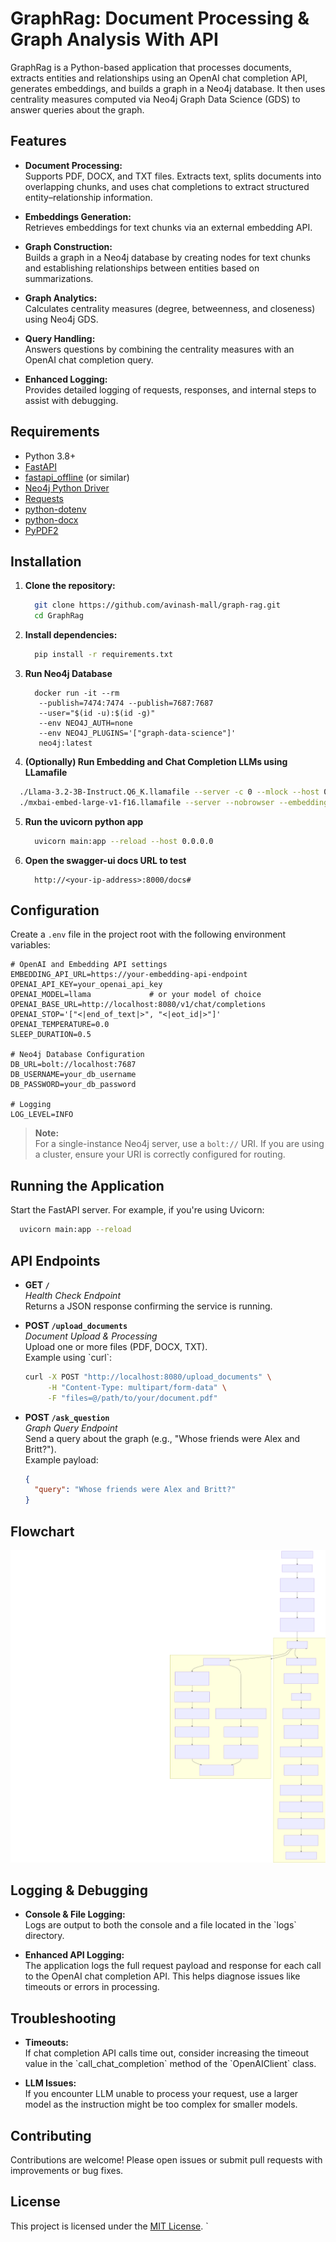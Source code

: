 # GraphRag: Document Processing & Graph Analysis With API

GraphRag is a Python-based application that processes documents, extracts entities and relationships using an OpenAI chat completion API, generates embeddings, and builds a graph in a Neo4j database. It then uses centrality measures computed via Neo4j Graph Data Science (GDS) to answer queries about the graph.

## Features

- **Document Processing:**  
  Supports PDF, DOCX, and TXT files. Extracts text, splits documents into overlapping chunks, and uses chat completions to extract structured entity–relationship information.

- **Embeddings Generation:**  
  Retrieves embeddings for text chunks via an external embedding API.

- **Graph Construction:**  
  Builds a graph in a Neo4j database by creating nodes for text chunks and establishing relationships between entities based on summarizations.

- **Graph Analytics:**  
  Calculates centrality measures (degree, betweenness, and closeness) using Neo4j GDS.

- **Query Handling:**  
  Answers questions by combining the centrality measures with an OpenAI chat completion query.

- **Enhanced Logging:**  
  Provides detailed logging of requests, responses, and internal steps to assist with debugging.

## Requirements

- Python 3.8+
- [FastAPI](https://fastapi.tiangolo.com/)
- [fastapi_offline](https://github.com/dmontagu/fastapi_offline) (or similar)
- [Neo4j Python Driver](https://neo4j.com/developer/python/)
- [Requests](https://docs.python-requests.org/en/latest/)
- [python-dotenv](https://github.com/theskumar/python-dotenv)
- [python-docx](https://python-docx.readthedocs.io/)
- [PyPDF2](https://pypi.org/project/PyPDF2/)

## Installation

1. **Clone the repository:**

   ```bash
     git clone https://github.com/avinash-mall/graph-rag.git
     cd GraphRag
   ```

2. **Install dependencies:**

   ```bash
     pip install -r requirements.txt
   ```

3. **Run Neo4j Database**
   ```docker
     docker run -it --rm 
      --publish=7474:7474 --publish=7687:7687 
      --user="$(id -u):$(id -g)" 
      --env NEO4J_AUTH=none 
      --env NEO4J_PLUGINS='["graph-data-science"]' 
      neo4j:latest
   ```

4. **(Optionally) Run Embedding and Chat Completion LLMs using LLamafile** 
  ```bash 
    ./Llama-3.2-3B-Instruct.Q6_K.llamafile --server -c 0 --mlock --host 0.0.0.0 --port 8080 --nobrowser
    ./mxbai-embed-large-v1-f16.llamafile --server --nobrowser --embedding --host 0.0.0.0 --port 8081
  ```

5. **Run the uvicorn python app**
   ```bash
     uvicorn main:app --reload --host 0.0.0.0
   ```

6. **Open the swagger-ui docs URL to test**
   ```
     http://<your-ip-address>:8000/docs#
   ```

## Configuration

Create a `.env` file in the project root with the following environment variables:

```env
# OpenAI and Embedding API settings
EMBEDDING_API_URL=https://your-embedding-api-endpoint
OPENAI_API_KEY=your_openai_api_key
OPENAI_MODEL=llama             # or your model of choice
OPENAI_BASE_URL=http://localhost:8080/v1/chat/completions
OPENAI_STOP='["<|end_of_text|>", "<|eot_id|>"]'
OPENAI_TEMPERATURE=0.0
SLEEP_DURATION=0.5

# Neo4j Database Configuration
DB_URL=bolt://localhost:7687
DB_USERNAME=your_db_username
DB_PASSWORD=your_db_password

# Logging
LOG_LEVEL=INFO
```

> **Note:**  
> For a single-instance Neo4j server, use a `bolt://` URI. If you are using a cluster, ensure your URI is correctly configured for routing.

## Running the Application

Start the FastAPI server. For example, if you're using Uvicorn:

```bash
  uvicorn main:app --reload
```

## API Endpoints

- **GET `/`**  
  _Health Check Endpoint_  
  Returns a JSON response confirming the service is running.

- **POST `/upload_documents`**  
  _Document Upload & Processing_  
  Upload one or more files (PDF, DOCX, TXT).  
  Example using \`curl\`:

  ```bash
  curl -X POST "http://localhost:8080/upload_documents" \
       -H "Content-Type: multipart/form-data" \
       -F "files=@/path/to/your/document.pdf"
  ```

- **POST `/ask_question`**  
  _Graph Query Endpoint_  
  Send a query about the graph (e.g., "Whose friends were Alex and Britt?").  
  Example payload:

  ```json
  {
    "query": "Whose friends were Alex and Britt?"
  }
  ```
## Flowchart
![alt text](https://github.com/avinash-mall/graph-rag/blob/main/flowchart.svg?raw=true)


## Logging & Debugging

- **Console & File Logging:**  
  Logs are output to both the console and a file located in the \`logs\` directory.
  
- **Enhanced API Logging:**  
  The application logs the full request payload and response for each call to the OpenAI chat completion API. This helps diagnose issues like timeouts or errors in processing.

## Troubleshooting

- **Timeouts:**  
  If chat completion API calls time out, consider increasing the timeout value in the \`call_chat_completion\` method of the \`OpenAIClient\` class.

- **LLM Issues:**  
  If you encounter LLM unable to process your request, use a larger model as the instruction might be too complex for smaller models.

## Contributing

Contributions are welcome! Please open issues or submit pull requests with improvements or bug fixes.

## License

This project is licensed under the [MIT License](LICENSE).
`
